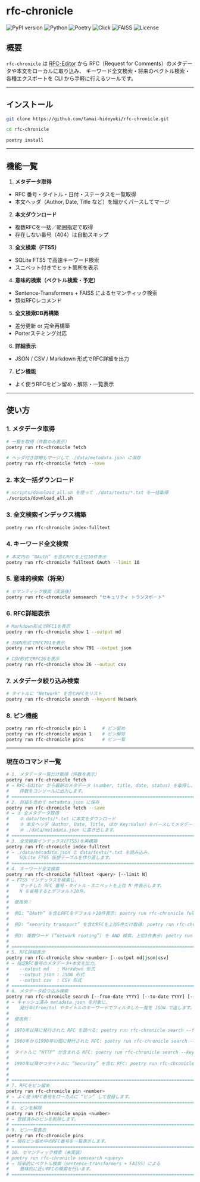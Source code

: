 # rfc-chronicle

![PyPI version](https://img.shields.io/pypi/v/rfc-chronicle.svg)
![Python](https://img.shields.io/badge/python-3.13%2B-blue.svg)
![Poetry](https://img.shields.io/badge/poetry-1.5%2B-blue.svg)
![Click](https://img.shields.io/badge/click-8.1%2B-blue.svg)
![FAISS](https://img.shields.io/badge/faiss-enabled-brightgreen.svg)
![License](https://img.shields.io/badge/license-MIT-lightgrey.svg)

## 概要

`rfc-chronicle` は [RFC-Editor](https://www.rfc-editor.org/) から
RFC（Request for Comments）のメタデータや本文をローカルに取り込み、
キーワード全文検索・将来のベクトル検索・各種エクスポートを
CLI から手軽に行えるツールです。

---

## インストール

```bash
git clone https://github.com/tamai-hideyuki/rfc-chronicle.git

cd rfc-chronicle

poetry install
```

---

## 機能一覧

1. **メタデータ取得**

- RFC 番号・タイトル・日付・ステータスを一覧取得
- 本文ヘッダ（Author, Date, Title など）を細かくパースしてマージ

2. **本文ダウンロード**

- 複数RFCを一括／範囲指定で取得
- 存在しない番号（404）は自動スキップ

3. **全文検索（FTS5）**

- SQLite FTS5 で高速キーワード検索
- スニペット付きでヒット箇所を表示

4. **意味的検索（ベクトル検索・予定）**

- Sentence‐Transformers + FAISS によるセマンティック検索
- 類似RFCレコメンド

5. **全文検索DB再構築**

- 差分更新 or 完全再構築
- Porterステミング対応

6. **詳細表示**

- JSON / CSV / Markdown 形式でRFC詳細を出力

7. **ピン機能**

- よく使うRFCをピン留め・解除・一覧表示

---

## 使い方

### 1. メタデータ取得

```bash
# 一覧を取得（件数のみ表示）
poetry run rfc-chronicle fetch

# ヘッダ付き詳細もマージして ./data/metadata.json に保存
poetry run rfc-chronicle fetch --save
```

### 2. 本文一括ダウンロード

```bash
# scripts/download_all.sh を使って ./data/texts/*.txt を一括取得
./scripts/download_all.sh
```

### 3. 全文検索インデックス構築

```bash
poetry run rfc-chronicle index-fulltext
```

### 4. キーワード全文検索

```bash
# 本文内の “OAuth” を含むRFCを上位10件表示
poetry run rfc-chronicle fulltext OAuth --limit 10
```

### 5. 意味的検索（将来）

```bash
# セマンティック検索（実装後）
poetry run rfc-chronicle semsearch "セキュリティ トランスポート"
```

### 6. RFC詳細表示

```bash
# Markdown形式でRFC1を表示
poetry run rfc-chronicle show 1 --output md

# JSON形式でRFC791を表示
poetry run rfc-chronicle show 791 --output json

# CSV形式でRFC26を表示
poetry run rfc-chronicle show 26 --output csv
```

### 7. メタデータ絞り込み検索

```bash
# タイトルに "Network" を含むRFCをリスト
poetry run rfc-chronicle search --keyword Network
```

### 8. ピン機能

```bash
poetry run rfc-chronicle pin 1      # ピン留め
poetry run rfc-chronicle unpin 1    # ピン解除
poetry run rfc-chronicle pins       # ピン一覧
```

---

### 現在のコマンド一覧

```bash
# 1. メタデータ一覧だけ取得（件数を表示）
poetry run rfc-chronicle fetch
# → RFC-Editor から最新のメタデータ (number, title, date, status) を取得し、
#    件数をコンソールに出力します。
# ===========================================================================================
# 2. 詳細を含めて metadata.json に保存
poetry run rfc-chronicle fetch --save
# → ① 全メタデータ取得
#    ② data/texts/*.txt に本文をダウンロード
#    ③ 本文ヘッダ（Author, Date, Title, ほか Key:Value）をパースしてメタデータにマージ
#    ④ ./data/metadata.json に書き出します。
# ===========================================================================================
# 3. 全文検索インデックス(FTS5)を再構築
poetry run rfc-chronicle index-fulltext
# → ./data/metadata.json と data/texts/*.txt を読み込み、
#    SQLite FTS5 仮想テーブルを作り直します。
# ===========================================================================================
# 4. キーワード全文検索
poetry run rfc-chronicle fulltext <query> [--limit N]
# → FTS5 インデックスを検索し、
#    マッチした RFC 番号・タイトル・スニペットを上位 N 件表示します。
#    N を省略するとデフォルト20件。
#
#  使用例：
#
#  例1: “OAuth” を含むRFCをデフォルト20件表示: poetry run rfc-chronicle fulltext OAuth
#
#  例2: “security transport” を含むRFCを上位5件だけ取得: poetry run rfc-chronicle fulltext security transport --limit 5
#
#  例3: 複数ワード (“network routing”) を AND 検索、上位3件表示: poetry run rfc-chronicle fulltext network routing --limit 3
#
# ===========================================================================================
# 5. RFC詳細表示
poetry run rfc-chronicle show <number> [--output md|json|csv]
# → 指定RFC番号のメタデータ+本文を出力。
#    --output md   : Markdown 形式
#    --output json : JSON 形式
#    --output csv  : CSV 形式
# ===========================================================================================
# 6. メタデータ絞り込み検索
poetry run rfc-chronicle search [--from-date YYYY] [--to-date YYYY] [--keyword KEYWORD]
# → キャッシュ済み metadata.json を対象に、
#    発行年(from/to) やタイトルのキーワードでフィルタした一覧を JSON で返します。
#
#  使用例：
#
#  1970年以降に発行された RFC を調べる: poetry run rfc-chronicle search --from-date 1970
#
#  1980年から1990年の間に発行された RFC: poetry run rfc-chronicle search --from-date 1980 --to-date 1990
#
#  タイトルに “HTTP” が含まれる RFC: poetry run rfc-chronicle search --keyword HTTP
#
#  1990年以降かつタイトルに “Security” を含む RFC: poetry run rfc-chronicle search --from-date 1990 --keyword Security
#
#
# ===========================================================================================
# 7. RFCをピン留め
poetry run rfc-chronicle pin <number>
# → よく使うRFC番号をローカルに “ピン” して登録します。
# ===========================================================================================
# 8. ピンを解除
poetry run rfc-chronicle unpin <number>
# → 登録済みのピンを削除します。
# ===========================================================================================
# 9. ピン一覧表示
poetry run rfc-chronicle pins
# → 現在ピン留め中のRFC番号を一覧表示します。
# ===========================================================================================
# 10. セマンティック検索（未実装）
# poetry run rfc-chronicle semsearch <query>
# → 将来的にベクトル検索（sentence-transformers + FAISS）による
#    意味的に近いRFCの検索を行います。
# ===========================================================================================
```

